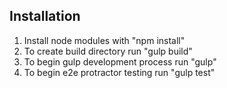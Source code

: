 ## Installation
1) Install node modules with "npm install"
2) To create build directory run "gulp build"
3) To begin gulp development process run "gulp"
4) To begin e2e protractor testing run "gulp test"
